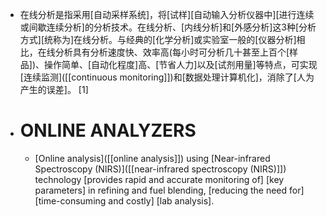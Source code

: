 - 在线分析是指采用[自动采样系统]，将[试样][自动输入分析仪器中][进行连续或间歇连续分析]的分析技术。在线分析、[内线分析]和[外感分析]这3种[分析方式][统称为]在线分析。与经典的[化学分析]或实验室一般的[仪器分析]相比，在线分析具有分析速度快、效率高(每小时可分析几十甚至上百个[样品])、操作简单、[自动化程度]高、[节省人力]以及[试剂用量]等特点，可实现[连续监测]([[continuous monitoring]])和[数据处理计算机化]，消除了[人为产生的误差]。 [1] 
- # ONLINE ANALYZERS
    - [Online analysis]([[online analysis]]) using [Near-infrared Spectroscopy (NIRS)]([[near-infrared spectroscopy (NIRS)]]) technology [provides rapid and accurate monitoring of] [key parameters] in refining and fuel blending, [reducing the need for] [time-consuming and costly] [lab analysis].
